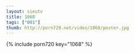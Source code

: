 ```yaml
--- 
layout: sieutv
title: 1068
tags: ["001"]
thumb: http://porn720.net/video/1068/poster.jpg
---
```

{% include porn720 key="1068" %} 
